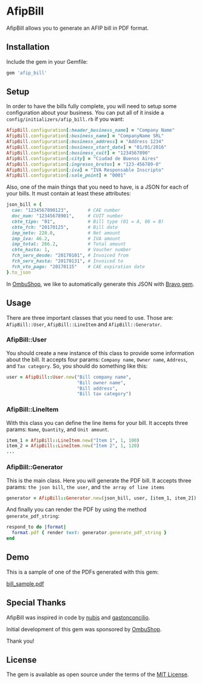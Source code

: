 # AfipBill

AfipBill allows you to generate an AFIP bill in PDF format.

## Installation

Include the gem in your Gemfile:

```ruby
gem 'afip_bill'
```

## Setup

In order to have the bills fully complete, you will need to setup some configuration about your business. You can put all of it inside a `config/initializers/afip_bill.rb` if you want:

```ruby
AfipBill.configuration[:header_business_name] = "Company Name"
AfipBill.configuration[:business_name] = "CompanyName SRL"
AfipBill.configuration[:business_address] = "Address 1234"
AfipBill.configuration[:business_start_date] = "01/01/2016"
AfipBill.configuration[:business_cuit] = "1234567890"
AfipBill.configuration[:city] = "Ciudad de Buenos Aires"
AfipBill.configuration[:ingresos_brutos] = "123-456789-0"
AfipBill.configuration[:iva] = "IVA Responsable Inscripto"
AfipBill.configuration[:sale_point] = "0001"
```

Also, one of the main things that you need to have, is a JSON for each of your bills.
It must contain at least these attributes:

```ruby
json_bill = {
  cae: "1234567890123",       # CAE number
  doc_num: "12345678901",     # CUIT number
  cbte_tipo: "01",            # Bill type (01 = A, 06 = B)
  cbte_fch: "20170125",       # Bill date
  imp_neto: 220.0,            # Net amount
  imp_iva: 46.2,              # IVA amount
  imp_total: 266.2,           # Total amount
  cbte_hasta: 1,              # Voucher number
  fch_serv_desde: "20170101", # Invoiced from
  fch_serv_hasta: "20170131", # Invoiced to
  fch_vto_pago: "20170115"    # CAE expiration date
}.to_json
```

In [OmbuShop](https://www.ombushop.com/), we like to automatically generate this
JSON with [Bravo gem](https://github.com/leanucci/bravo).

## Usage

There are three important classes that you need to use. Those are: `AfipBill::User`,
`AfipBill::LineItem` and `AfipBill::Generator`.

### AfipBill::User

You should create a new instance of this class to provide some information about the bill. It accepts four params: `Company name`, `Owner name`, `Address`, and `Tax category`. So, you should do something like this:

```ruby
user = AfipBill::User.new("Bill company name",
                          "Bill owner name",
                          "Bill address",
                          "Bill tax category")
```

### AfipBill::LineItem

With this class you can define the line items for your bill. It accepts three params: `Name`, `Quantity`, and `Unit amount`.

```ruby
item_1 = AfipBill::LineItem.new("Item 1", 1, 100)
item_2 = AfipBill::LineItem.new("Item 2", 1, 120)
...
```

### AfipBill::Generator

This is the main class. Here you will generate the PDF bill. It accepts three params: `the json bill`, `the user`, and `the array of line items`

```ruby
generator = AfipBill::Generator.new(json_bill, user, [item_1, item_2])
```

And finally you can render the PDF by using the method `generate_pdf_string`:

```ruby
respond_to do |format|
  format.pdf { render text: generator.generate_pdf_string }
end
```

## Demo

This is a sample of one of the PDFs generated with this gem:

[bill_sample.pdf](https://github.com/ombulabs/afip_bill/blob/master/bill_sample.pdf)

## Special Thanks

AfipBill was inspired in code by [nubis](https://github.com/nubis) and [gastonconcilio](https://github.com/gastonconcilio).

Initial development of this gem was sponsored by [OmbuShop](http://www.ombushop.com).

Thank you!

## License

The gem is available as open source under the terms of the [MIT License](http://opensource.org/licenses/MIT).
